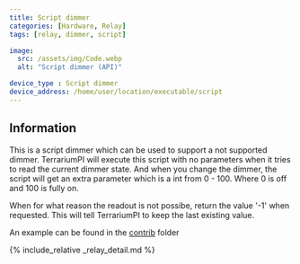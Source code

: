 ```yaml
---
title: Script dimmer
categories: [Hardware, Relay]
tags: [relay, dimmer, script]

image:
  src: /assets/img/Code.webp
  alt: "Script dimmer (API)"

device_type : Script dimmer
device_address: /home/user/location/executable/script
---
```


## Information
This is a script dimmer which can be used to support a not supported dimmer. TerrariumPI will execute this script with no parameters when it tries to read the current dimmer state. And when you change the dimmer, the script will get an extra parameter which is a int from 0 - 100. Where 0 is off and 100 is fully on.

When for what reason the readout is not possibe, return the value '-1' when requested. This will tell TerrariumPI to keep the last existing value.

An example can be found in the [contrib](https://github.com/theyosh/TerrariumPI/blob/4.x.y.z/contrib/external_switch.py) folder

{% include_relative _relay_detail.md %}